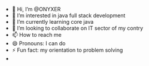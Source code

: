 - 👋 Hi, I’m @ONYXER
- 👀 I’m interested in java full stack development
- 🌱 I’m currently learning core java
- 💞️ I’m looking to collaborate on IT sector of my contry
- 📫 How to reach me 
- 😄 Pronouns: I can do
- ⚡ Fun fact: my orientation to problem solving
- 

<!---
ONYXER/ONYXER is a ✨ special ✨ repository because its `README.md` (this file) appears on your GitHub profile.
You can click the Preview link to take a look at your changes.
--->
